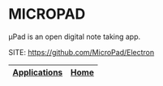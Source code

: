 # MICROPAD
 
 µPad is an open digital note taking app.
 
 SITE: https://github.com/MicroPad/Electron

 | [Applications](https://portable-linux-apps.github.io/apps.html) | [Home](https://portable-linux-apps.github.io)
 | --- | --- |
